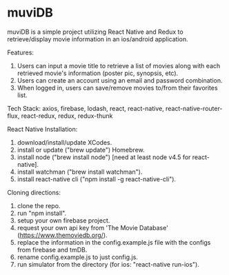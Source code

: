 # muviDB

muviDB is a simple project utilizing React Native and Redux to retrieve/display movie information in an ios/android application.

Features:
1) Users can input a movie title to retrieve a list of movies along with each retrieved movie's information (poster pic, synopsis, etc).
2) Users can create an account using an email and password combination.
3) When logged in, users can save/remove movies to/from their favorites list.

Tech Stack:
  axios, 
  firebase,
  lodash,
  react,
  react-native,
  react-native-router-flux,
  react-redux,
  redux,
  redux-thunk

React Native Installation:
1) download/install/update XCodes.
2) install or update ("brew update") Homebrew.
3) install node ("brew install node") [need at least node v4.5 for react-native].
4) install watchman ("brew install watchman").
5) install react-native cli ("npm install -g react-native-cli").

Cloning directions:
1) clone the repo.
2) run "npm install".
3) setup your own firebase project.
4) request your own api key from 'The Movie Database' (https://www.themoviedb.org/).
5) replace the information in the config.example.js file with the configs from firebase and tmDB.
6) rename config.example.js to just config.js.
7) run simulator from the directory (for ios: "react-native run-ios").